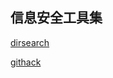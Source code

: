 ## 信息安全工具集

[dirsearch](https://github.com/maurosoria/dirsearch)

[githack](https://github.com/lijiejie/GitHack)

